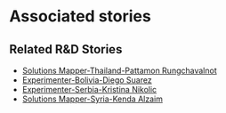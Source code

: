 # Associated stories

<!-- !!DO NOT REMOVE!! start autogenerated hyperlinks -->
## Related R&D Stories
- [Solutions Mapper\-Thailand\-Pattamon Rungchavalnot](/stories/?doc=SolutionMappers_THA)
- [Experimenter-Bolivia-Diego Suarez](/stories/?doc=Experimenters_BOL)
- [Experimenter-Serbia-Kristina Nikolic](/stories/?doc=Experimenters_SRB)
- [Solutions Mapper-Syria-Kenda Alzaim](/stories/?doc=SolutionMappers_SYR)
<!-- !!DO NOT REMOVE!! end autogenerated hyperlinks -->